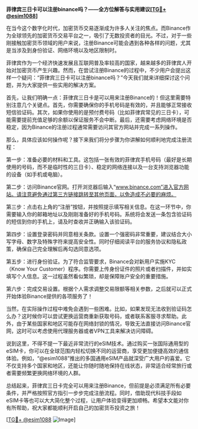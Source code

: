 **菲律宾三日卡可以注册binance吗？——全方位解答与实用建议[[TG💪+ @esim1088](https://t.me/s/esim1088)]**

在当今这个数字化时代，加密货币交易逐渐成为许多人关注的焦点。而Binance作为全球领先的加密货币交易平台之一，吸引了无数投资者的目光。不过，对于一些刚接触加密货币领域的用户来说，注册Binance可能会遇到各种各样的问题，尤其是当涉及到身份验证、网络环境以及地区限制时。

菲律宾作为一个经济快速发展且互联网普及率较高的国家，越来越多的菲律宾人开始对加密货币产生兴趣。然而，在尝试注册Binance的过程中，不少用户会提出这样一个疑问：“菲律宾三日卡可以注册binance吗？”今天我们就来详细探讨这个问题，并为大家提供一些实用的解决方案。

首先，让我们明确一点：菲律宾三日卡是可以用来注册Binance的！但这里需要特别注意几个关键点。首先，你需要确保你的手机号码是有效的，并且能够正常接收短信验证码。其次，如果你使用的是预付费号码（比如菲律宾常见的三日卡），可能需要提前充值足够的余额以保证服务不会中断。最后，还需要考虑网络环境是否稳定，因为Binance的注册过程通常需要访问其官方网站并完成一系列操作。

那么，具体应该如何操作呢？接下来我们将分步骤为你讲解如何顺利地完成注册流程：

第一步：准备必要的材料和工具。这包括一张有效的菲律宾手机号码（最好是长期使用的号码，而不是临时性的三日卡）、稳定的网络连接以及一台支持浏览器功能的设备（如手机或电脑）。

第二步：访问Binance官网。打开浏览器后输入“www.binance.com”进入官方网站。请注意避免通过第三方链接跳转至其他页面，以免造成不必要的麻烦。

第三步：点击右上角的“注册”按钮，并按照提示填写相关信息。在这一环节中，你需要输入你的邮箱地址以及刚刚准备好的手机号码。系统将会发送一条包含验证码的短信到你的手机上，请及时查收并正确输入该验证码。

第四步：设置登录密码并同意相关条款。设置一个强密码非常重要，建议结合大小写字母、数字及特殊字符来提高安全性。同时仔细阅读平台的服务协议和隐私政策，确保自己完全理解后再勾选同意选项。

第五步：进行身份验证。为了符合监管要求，Binance会对新用户实施KYC（Know Your Customer）程序。你需要上传身份证件的照片或者扫描件，并如实填写个人信息。这一过程虽然看似繁琐，却是保障账户安全的重要措施。

第六步：完成交易设置。根据个人需求调整交易限额等相关参数，之后就可以正式开始体验Binance提供的各项服务了！

当然，在实际操作过程中难免会遇到一些困难。比如，如果发现无法收到验证码怎么办？这时候你可以尝试更换运营商重新获取号码，或者联系客服寻求帮助。此外，由于某些国家和地区可能存在网络封锁的情况，导致无法直接访问Binance官网，这时可以考虑使用代理服务器或者VPN工具来解决访问障碍。

说到这里，不得不提一下最近非常流行的eSIM技术。通过购买一张国际通用型的eSIM卡，你可以在全球范围内轻松切换不同的运营商，享受更加便捷高效的通信体验。例如，“@esim1088”推出的多国通用eSIM产品就深受广大用户的喜爱。它不仅支持多个国家和地区，还能让你随时随地保持在线状态，非常适合经常旅行或者需要频繁更换网络环境的人群。

总结起来，菲律宾三日卡完全可以用来注册Binance，但前提是必须满足所有必要条件，并严格按照官方指引一步步完成注册流程。同时，借助现代科技手段如eSIM卡等也可以大大简化整个过程，让用户体验变得更加顺畅。希望本文能对你有所帮助，祝大家都能顺利开启自己的加密货币投资之旅！

[[TG💪+ @esim1088](https://t.me/s/esim1088) ![Image](https://i.postimg.cc/4NQfJmqS/Snipaste-2025-05-13-00-14-12.png)]